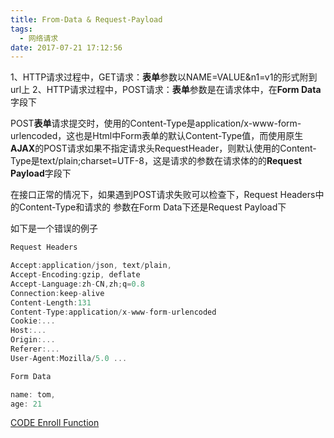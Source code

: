 ```yaml
---
title: From-Data & Request-Payload
tags:
  - 网络请求
date: 2017-07-21 17:12:56
---
```


1、HTTP请求过程中，GET请求：**表单**参数以NAME=VALUE&n1=v1的形式附到url上
2、HTTP请求过程中，POST请求：**表单**参数是在请求体中，在**Form Data**字段下

POST**表单**请求提交时，使用的Content-Type是application/x-www-form-urlencoded，这也是Html中Form表单的默认Content-Type值，而使用原生**AJAX**的POST请求如果不指定请求头RequestHeader，则默认使用的Content-Type是text/plain;charset=UTF-8，这是请求的参数在请求体的的**Request Payload**字段下

在接口正常的情况下，如果遇到POST请求失败可以检查下，Request Headers中的Content-Type和请求的
参数在Form Data下还是Request Payload下

如下是一个错误的例子

```js
Request Headers

Accept:application/json, text/plain,
Accept-Encoding:gzip, deflate
Accept-Language:zh-CN,zh;q=0.8
Connection:keep-alive
Content-Length:131
Content-Type:application/x-www-form-urlencoded
Cookie:...
Host:...
Origin:...
Referer:...
User-Agent:Mozilla/5.0 ...

```

```js
Form Data

name: tom,
age: 21
```

[CODE Enroll Function](https://github.com/lore-w/vue-demo/tree/master/src/services/enroll.js)